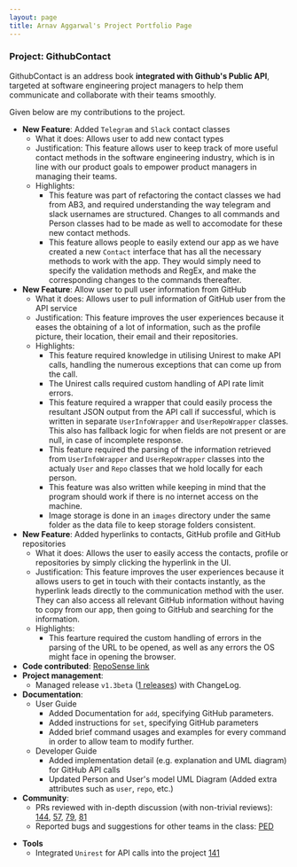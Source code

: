 ```yaml
---
layout: page
title: Arnav Aggarwal's Project Portfolio Page
---
```


### Project: GithubContact

GithubContact is an address book **integrated with Github's Public API**, targeted at software engineering project
managers to help them communicate and collaborate with their teams smoothly.

Given below are my contributions to the project.

* **New Feature**: Added `Telegram` and `Slack` contact classes
  * What it does: Allows user to add new contact types
  * Justification: This feature allows user to keep track of more useful contact methods in the software engineering industry, which is in line with our product goals to empower product managers in managing their teams.
  * Highlights: 
    * This feature was part of refactoring the contact classes we had from AB3, and required understanding the way telegram and slack usernames are structured. Changes to all commands and Person classes had to be made as well to accomodate for these new contact methods.
    * This feature allows people to easily extend our app as we have created a new `Contact` interface that has all the necessary methods to work with the app. They would simply need to specify the validation methods and RegEx, and make the corresponding changes to the commands thereafter.
* **New Feature**: Allow user to pull user information from GitHub
  * What it does: Allows user to pull information of GitHub user from the API service
  * Justification: This feature improves the user experiences because it eases the obtaining of a lot of information, such as the profile picture, their location, their email and their repositories.
  * Highlights: 
    * This feature required knowledge in utilising Unirest to make API calls, handling the numerous exceptions that can come up from the call.
    * The Unirest calls required custom handling of API rate limit errors.
    * This feature required a wrapper that could easily process the resultant JSON output from the API call if successful, which is written in separate `UserInfoWrapper` and `UserRepoWrapper` classes. This also has fallback logic for when fields are not present or are null, in case of incomplete response.
    * This feature required the parsing of the information retrieved from `UserInfoWrapper` and `UserRepoWrapper` classes into the actualy `User` and `Repo` classes that we hold locally for each person.
    * This feature was also written while keeping in mind that the program should work if there is no internet access on the machine.
    * Image storage is done in an `images` directory under the same folder as the data file to keep storage folders consistent.
* **New Feature**: Added hyperlinks to contacts, GitHub profile and GitHub repositories
  * What it does: Allows the user to easily access the contacts, profile or repositories by simply clicking the hyperlink in the UI.
  * Justification: This feature improves the user experiences because it allows users to get in touch with their contacts instantly, as the hyperlink leads directly to the communication method with the user. They can also access all relevant GitHub information without having to copy from our app, then going to GitHub and searching for the information.
  * Highlights: 
    * This fearture required the custom handling of errors in the parsing of the URL to be opened, as well as any errors the OS might face in opening the browser.
* **Code contributed**: [RepoSense link](https://nus-cs2103-ay2223s1.github.io/tp-dashboard/?search=arnav-ag)
* **Project management**:
  * Managed release `v1.3beta` ([1 releases](https://github.com/AY2223S1-CS2103T-W08-2/tp/releases)) with 
    ChangeLog.
* **Documentation**:
  * User Guide
    * Added Documentation for `add`, specifying GitHub parameters.
    * Added instructions for `set`, specifying GitHub parameters
    * Added brief command usages and examples for every command in order to allow team to modify further.
  * Developer Guide
    * Added implementation detail (e.g. explanation and UML diagram) for GitHub API calls
    * Updated Person and User's model UML Diagram (Added extra attributes such as `user`, `repo`, etc.)
* **Community**:
  * PRs reviewed with in-depth discussion (with non-trivial reviews): [144](https://github.com/AY2223S1-CS2103T-W08-2/tp/pull/144), [57](https://github.com/AY2223S1-CS2103T-W08-2/tp/pull/57), [79](https://github.com/AY2223S1-CS2103T-W08-2/tp/pull/79), [81](https://github.com/AY2223S1-CS2103T-W08-2/tp/pull/81)
  * Reported bugs and suggestions for other teams in the class: [PED](https://github.com/arnav-ag/ped/issues)

- **Tools**
  - Integrated `Unirest` for API calls into the project [141](https://github.com/AY2223S1-CS2103T-W08-2/tp/pull/141)
